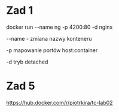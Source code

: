 # Zad 1

docker run --name ng -p 4200:80 -d nginx

--name - zmiana nazwy konteneru

-p mapowanie portów host:container

-d tryb detached

# Zad 5

https://hub.docker.com/r/piotrkira/tc-lab02
